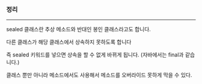 ### 정리
---
sealed 클래스란 추상 메소드와 반대인 봉인 클래스라고도 합니다.

다른 클래스가 해당 클래스에서 상속하지 못하도록 합니다

즉 sealed 키워드를 넣으면 상속을 할 수 없게 바뀌게 됩니다. (자바에서는 final과 같습니다.)

클래스 뿐만 아니라 메소드에서도 사용해서 메소드를 오버라이드 못하게 막을 수 있다.